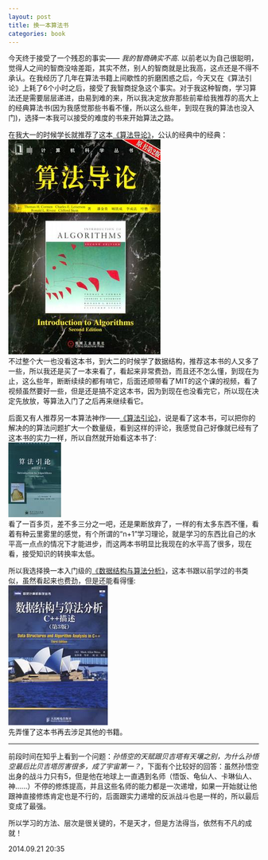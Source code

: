 ```yaml
---
layout: post
title: 换一本算法书
categories: book
---
```


今天终于接受了一个残忍的事实—— *我的智商确实不高*. 以前老以为自己很聪明，觉得人之间的智商没啥差距，其实不然，别人的智商就是比我高，这点还是不得不承认。在我经历了几年在算法书籍上间歇性的折磨困惑之后，今天又在《算法引论》上耗了6个小时之后，接受了我智商捉急这个事实。对于我这种智商，学习算法还是需要层层递进，由易到难的来，所以我决定放弃那些前辈给我推荐的高大上的经典算法书(因为我感觉那些书看不懂，所以这么些年，到现在我的算法也没入门)，选择一本我可以接受的难度的书来开始算法之路。

在我大一的时候学长就推荐了这本[《算法导论》][1]，公认的经典中的经典：<br />
![算法导论](/images/201408/20140922_algorithm1.jpg)
<br />
不过整个大一也没看这本书，到大二的时候学了数据结构，推荐这本书的人又多了一些，所以我还是买了一本来看了，看起来非常费劲，而且还不怎么懂，到现在为止，这么些年，断断续续的都有啃它，后面还顺带看了MIT的这个课的视频，看了视频虽然要好一些，但是还是搞不定这本书，因为到现在也没看完它，所以现在决定先放放，等算法入门了之后再来继续看它。

后面又有人推荐另一本算法神作——[《算法引论》][2]，说是看了这本书，可以把你的解决的的算法问题扩大一个数量级，看到这样的评论，我感觉自己好像就已经有了这本书的实力一样，所以自然就开始看这本书了:<br />
![算法引论](/images/201408/20140922_algorithm2.jpg)
<br />
看了一百多页，差不多三分之一吧，还是果断放弃了，一样的有太多东西不懂，看着有种云里雾里的感觉，有个所谓的“n+1”学习理论，就是学习的东西比自己的水平高一点点的情况下才能进步，而这两本书明显比我现在的水平高了很多，现在看，接受知识的转换率太低。

所以我选择换一本入门级的[《数据结构与算法分析》][3]，这本书跟以前学过的书类似，虽然看起来也费劲，但是还能看得懂:<br />
![数据结构与算法分析](/images/201408/20140922_algorithm3.jpg)
<br />
先弄懂了这本书再去涉足其他的书籍。

<hr />

前段时间在知乎上看到一个问题：*孙悟空的天赋跟贝吉塔有天壤之别，为什么孙悟空最后比贝吉塔厉害很多，成了宇宙第一？*，下面有个比较好的回答：虽然孙悟空出身的战斗力只有5，但是他在地球上一直遇到名师（悟饭、龟仙人、卡琳仙人、神......）不停的修炼提高，并且这些名师的能力都是一次递增，如果一开始就让他跟神直接修炼肯定也是不行的，后面跟实力递增的反派战斗也是一样的，所以最后变成了最强。

所以学习的方法、层次是很关键的，不是天才，但是方法得当，依然有不凡的成就！

2014.09.21 20:35


[1]: http://book.douban.com/subject/1885170/
[2]: http://book.douban.com/subject/1436134/
[3]: http://book.douban.com/subject/1971825/



